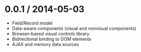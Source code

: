 0.0.1 / 2014-05-03
==================

  * Field/Record model
  * Data-aware components (visual and nonvisual components)
  * Browser-based visual controls library
  * Bidirectional binding to DOM elements
  * AJAX and memory data sources
